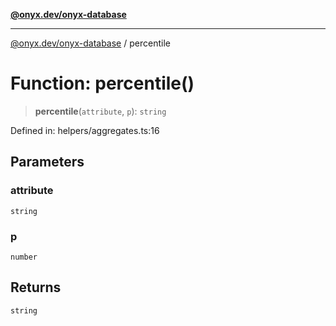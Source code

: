 [**@onyx.dev/onyx-database**](../README.md)

***

[@onyx.dev/onyx-database](../globals.md) / percentile

# Function: percentile()

> **percentile**(`attribute`, `p`): `string`

Defined in: helpers/aggregates.ts:16

## Parameters

### attribute

`string`

### p

`number`

## Returns

`string`
